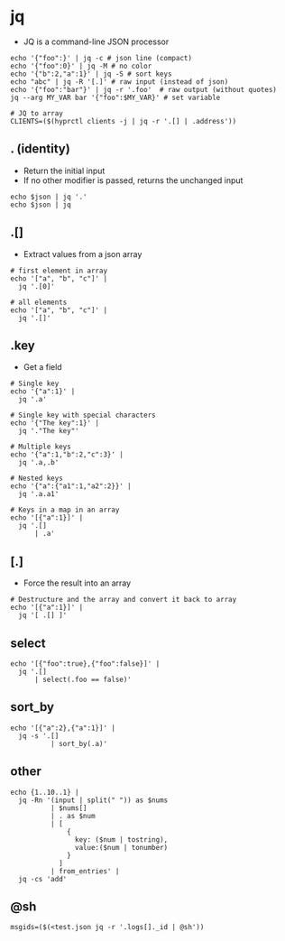# jq

- JQ is a command-line JSON processor

```shell
echo '{"foo":}' | jq -c # json line (compact)
echo '{"foo":0}' | jq -M # no color
echo '{"b":2,"a":1}' | jq -S # sort keys
echo "abc" | jq -R '[.]' # raw input (instead of json)
echo '{"foo":"bar"}' | jq -r '.foo'  # raw output (without quotes)
jq --arg MY_VAR bar '{"foo":$MY_VAR}' # set variable
```

```shell
# JQ to array
CLIENTS=($(hyprctl clients -j | jq -r '.[] | .address'))
```

## . (identity)

- Return the initial input
- If no other modifier is passed, returns the unchanged input

```shell
echo $json | jq '.'
echo $json | jq
```

## .[]

- Extract values from a json array

```shell
# first element in array
echo '["a", "b", "c"]' |
  jq '.[0]'

# all elements
echo '["a", "b", "c"]' |
  jq '.[]'
```

## .key

- Get a field

```shell
# Single key
echo '{"a":1}' |
  jq '.a'

# Single key with special characters
echo '{"The key":1}' |
  jq '."The key"'

# Multiple keys
echo '{"a":1,"b":2,"c":3}' |
  jq '.a,.b'

# Nested keys
echo '{"a":{"a1":1,"a2":2}}' |
  jq '.a.a1'

# Keys in a map in an array
echo '[{"a":1}]' |
  jq '.[]
      | .a'
```

## [.]

- Force the result into an array

```shell
# Destructure and the array and convert it back to array
echo '[{"a":1}]' |
  jq '[ .[] ]'
```

## select

```shell
echo '[{"foo":true},{"foo":false}]' |
  jq '.[]
      | select(.foo == false)'
```

## sort_by

```shell
echo '[{"a":2},{"a":1}]' |
  jq -s '.[]
          | sort_by(.a)'
```

## other

```shell
echo {1..10..1} |
  jq -Rn '(input | split(" ")) as $nums
          | $nums[]
          | . as $num
          | [
              {
                key: ($num | tostring),
                value:($num | tonumber)
              }
            ]
          | from_entries' |
  jq -cs 'add'
```

## @sh

```shell
msgids=($(<test.json jq -r '.logs[]._id | @sh'))
```

